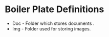 # Boiler Plate Definitions
 
- Doc - Folder which stores documents .
- Img - Folder used for storing images.
